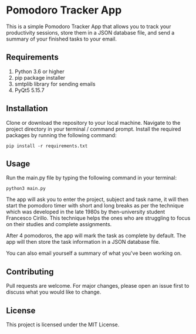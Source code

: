 
# Pomodoro Tracker App

  
This is a simple Pomodoro Tracker App that allows you to track your productivity sessions, store them in a JSON database file, and send a summary of your finished tasks to your email.
  

## Requirements

  

 1. Python 3.6 or higher
 2. pip package installer
 3. smtplib library for sending emails
 4. PyQt5 5.15.7

## Installation

  

Clone or download the repository to your local machine.
Navigate to the project directory in your terminal / command prompt.
Install the required packages by running the following command:


    pip install -r requirements.txt

## Usage

  

Run the main.py file by typing the following command in your terminal:

    python3 main.py

The app will ask you to enter the project, subject and task name, it will then start the pomodoro timer with short and long breaks as per the technique which was developed in the late 1980s by then-university student Francesco Cirillo. This technique helps the ones who are struggling to focus on their studies and complete assignments. 

After 4 pomodoros, the app will mark the task as complete by default. The app will then store the task information in a JSON database file.

You can also email yourself a summary of what you've been working on.

## Contributing

  

Pull requests are welcome. For major changes, please open an issue first to discuss what you would like to change.

  

## License

  This project is licensed under the MIT License.
